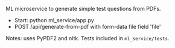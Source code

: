 ML microservice to generate simple test questions from PDFs.

- Start: python ml_service/app.py
- POST /api/generate-from-pdf with form-data file field 'file'

Notes: uses PyPDF2 and nltk. Tests included in `ml_service/tests`.
